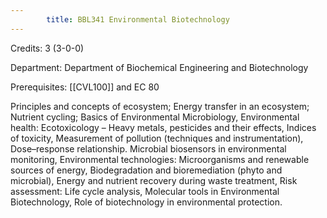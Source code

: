 ```yaml
---
        title: BBL341 Environmental Biotechnology
---
```

Credits: 3 (3-0-0)

Department: Department of Biochemical Engineering and Biotechnology

Prerequisites: [[CVL100]] and EC 80

Principles and concepts of ecosystem; Energy transfer in an ecosystem; Nutrient cycling; Basics of Environmental Microbiology, Environmental health: Ecotoxicology – Heavy metals, pesticides and their effects, Indices of toxicity, Measurement of pollution (techniques and instrumentation), Dose–response relationship. Microbial biosensors in environmental monitoring, Environmental technologies: Microorganisms and renewable sources of energy, Biodegradation and bioremediation (phyto and microbial), Energy and nutrient recovery during waste treatment, Risk assessment: Life cycle analysis, Molecular tools in Environmental Biotechnology, Role of biotechnology in environmental protection.